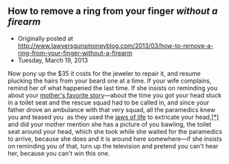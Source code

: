 ## How to remove a ring from your finger <em>without a firearm</em>

 * Originally posted at http://www.lawyersgunsmoneyblog.com/2013/03/how-to-remove-a-ring-from-your-finger-without-a-firearm
 * Tuesday, March 19, 2013

Now pony up the $35 it costs for the jeweler to repair it, and resume plucking the hairs from your beard one at a time. If your wife complains, remind her of what happened the last time. If she insists on reminding you about your [mother's favorite story](http://acephalous.typepad.com/acephalous/2007/08/how-to-remove-a.html#comment-78713952)—about the time you got your head stuck in a toilet seat and the rescue squad had to be called in, and since your father drove an ambulance with that very squad, all the paramedics knew you and teased you  as they used the [jaws of life](http://en.wikipedia.org/wiki/Hydraulic\_rescue\_tools) to extricate your head,[[\*]](http://acephalous.typepad.com/acephalous/2007/08/how-to-remove-a.html#comment-78751680) and did your mother mention she has a picture of you bawling, the toilet seat around your head, which she took while she waited for the paramedics to arrive, because she does and it is around here somewhere—if she insists on reminding you of that, turn up the television and pretend you can't hear her, because you can't win this one.